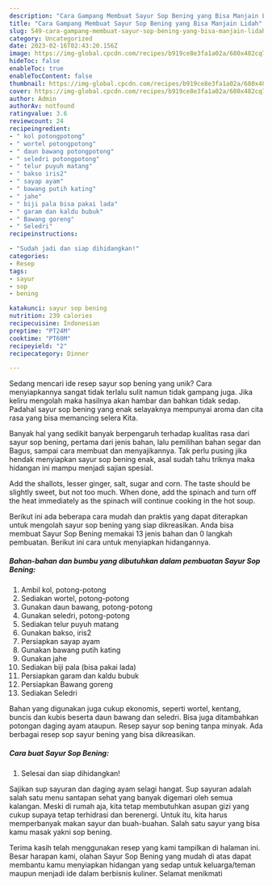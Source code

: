 ```yaml
---
description: "Cara Gampang Membuat Sayur Sop Bening yang Bisa Manjain Lidah"
title: "Cara Gampang Membuat Sayur Sop Bening yang Bisa Manjain Lidah"
slug: 549-cara-gampang-membuat-sayur-sop-bening-yang-bisa-manjain-lidah
category: Uncategorized
date: 2023-02-16T02:43:20.156Z
image: https://img-global.cpcdn.com/recipes/b919ce8e3fa1a02a/680x482cq70/sayur-sop-bening-foto-resep-utama.jpg
hideToc: false
enableToc: true
enableTocContent: false
thumbnail: https://img-global.cpcdn.com/recipes/b919ce8e3fa1a02a/680x482cq70/sayur-sop-bening-foto-resep-utama.jpg
cover: https://img-global.cpcdn.com/recipes/b919ce8e3fa1a02a/680x482cq70/sayur-sop-bening-foto-resep-utama.jpg
author: Admin
authorAv: notfound
ratingvalue: 3.6
reviewcount: 24
recipeingredient:
- " kol potongpotong"
- " wortel potongpotong"
- " daun bawang potongpotong"
- " seledri potongpotong"
- " telur puyuh matang"
- " bakso iris2"
- " sayap ayam"
- " bawang putih kating"
- " jahe"
- " biji pala bisa pakai lada"
- " garam dan kaldu bubuk"
- " Bawang goreng"
- " Seledri"
recipeinstructions:

- "Sudah jadi dan siap dihidangkan!"
categories:
- Resep
tags:
- sayur
- sop
- bening

katakunci: sayur sop bening 
nutrition: 239 calories
recipecuisine: Indonesian
preptime: "PT24M"
cooktime: "PT60M"
recipeyield: "2"
recipecategory: Dinner

---
```





Sedang mencari ide resep sayur sop bening yang unik? Cara menyiapkannya sangat tidak terlalu sulit namun tidak gampang juga. Jika keliru mengolah maka hasilnya akan hambar dan bahkan tidak sedap. Padahal sayur sop bening yang enak selayaknya mempunyai aroma dan cita rasa yang bisa memancing selera Kita.





Banyak hal yang sedikit banyak berpengaruh terhadap kualitas rasa dari sayur sop bening, pertama dari jenis bahan, lalu pemilihan bahan segar dan Bagus, sampai cara membuat dan menyajikannya. Tak perlu pusing jika hendak menyiapkan sayur sop bening enak,      asal sudah tahu triknya maka hidangan ini mampu menjadi sajian spesial.














Add the shallots, lesser ginger, salt, sugar and corn. The taste should be slightly sweet, but not too much. When done, add the spinach and turn off the heat immediately as the spinach will continue cooking in the hot soup.






Berikut ini ada beberapa cara mudah dan praktis yang dapat diterapkan untuk mengolah sayur sop bening yang siap dikreasikan. Anda bisa membuat Sayur Sop Bening memakai 13 jenis bahan dan 0 langkah pembuatan. Berikut ini cara untuk menyiapkan hidangannya.

<!--inarticleads1-->

##### Bahan-bahan dan bumbu yang dibutuhkan dalam pembuatan Sayur Sop Bening:

1. Ambil  kol, potong-potong
1. Sediakan  wortel, potong-potong
1. Gunakan  daun bawang, potong-potong
1. Gunakan  seledri, potong-potong
1. Sediakan  telur puyuh matang
1. Gunakan  bakso, iris2
1. Persiapkan  sayap ayam
1. Gunakan  bawang putih kating
1. Gunakan  jahe
1. Sediakan  biji pala (bisa pakai lada)
1. Persiapkan  garam dan kaldu bubuk
1. Persiapkan  Bawang goreng
1. Sediakan  Seledri


Bahan yang digunakan juga cukup ekonomis, seperti wortel, kentang, buncis dan kubis beserta daun bawang dan seledri. Bisa juga ditambahkan potongan daging ayam ataupun. Resep sayur sop bening tanpa minyak. Ada berbagai resep sop sayur bening yang bisa dikreasikan. 

<!--inarticleads2-->

##### Cara buat Sayur Sop Bening:


1. Selesai dan siap dihidangkan!

Sajikan sup sayuran dan daging ayam selagi hangat. Sup sayuran adalah salah satu menu santapan sehat yang banyak digemari oleh semua kalangan. Meski di rumah aja, kita tetap membutuhkan asupan gizi yang cukup supaya tetap terhidrasi dan berenergi. Untuk itu, kita harus memperbanyak makan sayur dan buah-buahan. Salah satu sayur yang bisa kamu masak yakni sop bening. 

Terima kasih telah menggunakan resep yang kami tampilkan di halaman ini. Besar harapan kami, olahan Sayur Sop Bening yang mudah di atas dapat membantu kamu menyiapkan hidangan yang sedap untuk keluarga/teman maupun menjadi ide dalam berbisnis kuliner. Selamat menikmati
